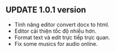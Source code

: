 ## UPDATE 1.0.1 version

- Tính năng editor convert docx to html. 
- Editor cải thiện tốc độ nhiều hơn. 
- Format text và edit trực tiếp trực quan.
- Fix some musics for audio online.
